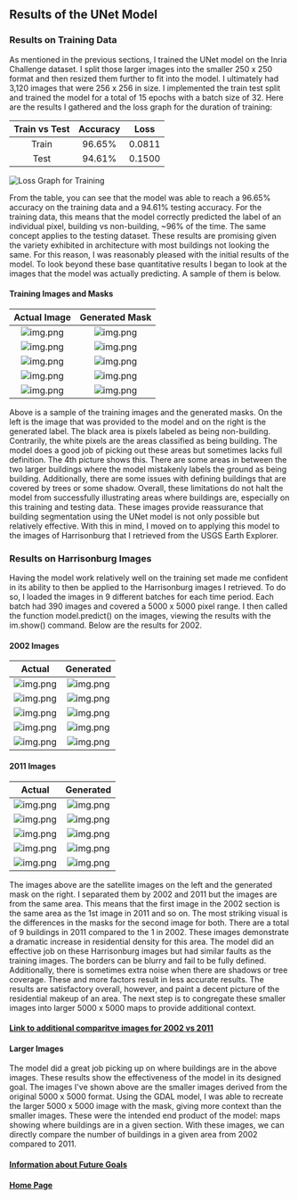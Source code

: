 ## Results of the UNet Model
### Results on Training Data
As mentioned in the previous sections, I trained the UNet model on the Inria Challenge dataset. I split those larger images into the smaller 250 x 250 format and then resized them further to fit into the model. I ultimately had 3,120 images that were 256 x 256 in size. I implemented the train test split and trained the model for a total of 15 epochs with a batch size of 32. Here are the results I gathered and the loss graph for the duration of training:

| Train vs Test | Accuracy | Loss | 
| :-------------: | :--------: | :----: |
| Train | 96.65% | 0.0811 |
| Test | 94.61% | 0.1500 |

![Loss Graph for Training](loss_graph.png)

From the table, you can see that the model was able to reach a 96.65% accuracy on the training data and a 94.61% testing accuracy. For the training data, this means that the model correctly predicted the label of an individual pixel, building vs non-building, ~96% of the time. The same concept applies to the testing dataset. These results are promising given the variety exhibited in architecture with most buildings not looking the same. For this reason, I was reasonably pleased with the initial results of the model. To look beyond these base quantitative results I began to look at the images that the model was actually predicting. A sample of them is below.

#### Training Images and Masks

| Actual Image | Generated Mask | 
| :------------: | :--------------: | 
| ![img.png](images/16_train_actual.png) | ![img.png](images/16_test_gen.png)|
| ![img.png](images/921_train_actual.png) | ![img.png](images/921_test_gen.png) |
| ![img.png](images/630_train_actual.png) | ![img.png](images/630_test_gen.png) |
| ![img.png](images/520_train_actual.png) | ![img.png](images/520_test_gen.png) | 
| ![img.png](images/410_train_actual.png) | ![img.png](images/410_test_gen.png) |

Above is a sample of the training images and the generated masks. On the left is the image that was provided to the model and on the right is the generated label. The black area is pixels labeled as being non-building. Contrarily, the white pixels are the areas classified as being building. The model does a good job of picking out these areas but sometimes lacks full definition. The 4th picture shows this. There are some areas in between the two larger buildings where the model mistakenly labels the ground as being building. Additionally, there are some issues with defining buildings that are covered by trees or some shadow. Overall, these limitations do not halt the model from successfully illustrating areas where buildings are, especially on this training and testing data. These images provide reassurance that building segmentation using the UNet model is not only possible but relatively effective. With this in mind, I moved on to applying this model to the images of Harrisonburg that I retrieved from the USGS Earth Explorer. 
### Results on Harrisonburg Images
Having the model work relatively well on the training set made me confident in its ability to then be applied to the Harrisonburg images I retrieved. To do so, I loaded the images in 9 different batches for each time period. Each batch had 390 images and covered a 5000 x 5000 pixel range. I then called the function model.predict() on the images, viewing the results with the im.show() command. Below are the results for 2002.

#### 2002 Images

| Actual | Generated |
| :------: | :--------: | 
| ![img.png](images/512_25_02_actual.png) | ![img.png](images/512_25_02_gen.png) |
| ![img.png](images/07_37_actual.png) | ![img.png](images/07_37_gen.png) |
| ![img.png](images/07_36_actual.png) | ![img.png](images/07_36_gen.png) |
| ![img.png](images/07_60_actual.png) | ![img.png](images/07_60_gen.png) |
| ![img.png](images/07_65_actual.png) | ![img.png](images/07_65_gen.png) |

#### 2011 Images 

| Actual | Generated |
| :------: | :---------: | 
| ![img.png](images/11_25_actual.png) | ![img.png](images/11_25_gen.png) | 
| ![img.png](images/11_37_actual.png) | ![img.png](images/11_37_gen.png) |
| ![img.png](images/11_36_actual.png) | ![img.png](images/11_36_gen.png) | 
| ![img.png](images/11_60_actual.png) | ![img.png](images/11_60_gen.png) |
| ![img.png](images/11_65_actual.png) | ![img.png](images/11_65_gen.png) |


The images above are the satellite images on the left and the generated mask on the right. I separated them by 2002 and 2011 but the images are from the same area. This means that the first image in the 2002 section is the same area as the 1st image in 2011 and so on. The most striking visual is the differences in the masks for the second image for both. There are a total of 9 buildings in 2011 compared to the 1 in 2002. These images demonstrate a dramatic increase in residential density for this area. The model did an effective job on these Harrisonburg images but had similar faults as the training images. The borders can be blurry and fail to be fully defined. Additionally, there is sometimes extra noise when there are shadows or tree coverage. These and more factors result in less accurate results. The results are satisfactory overall, however, and paint a decent picture of the residential makeup of an area. The next step is to congregate these smaller images into larger 5000 x 5000 maps to provide additional context. 

#### [Link to additional comparitve images for 2002  vs 2011](images.md)

#### Larger Images 
The model did a great job picking up on where buildings are in the above images. These results show the effectiveness of the model in its designed goal. The images I've shown above are the smaller images derived from the original 5000 x 5000 format. Using the GDAL model, I was able to recreate the larger 5000 x 5000 image with the mask, giving more context than the smaller images. These were the intended end product of the model: maps showing where buildings are in a given section. With these images, we can directly compare the number of buildings in a given area from 2002 compared to 2011. 


#### [Information about Future Goals](future.md)

#### [Home Page](README.md)
